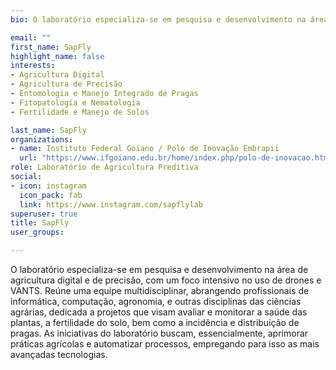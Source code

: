 ```yaml
---
bio: O laboratório especializa-se em pesquisa e desenvolvimento na área de agricultura digital e de precisão, com um foco intensivo no uso de drones e VANTS. Reúne uma equipe multidisciplinar, abrangendo profissionais de informática, computação, agronomia, e outras disciplinas das ciências agrárias, dedicada a projetos que visam avaliar e monitorar a saúde das plantas, a fertilidade do solo, bem como a incidência e distribuição de pragas. As iniciativas do laboratório buscam, essencialmente, aprimorar práticas agrícolas e automatizar processos, empregando para isso as mais avançadas tecnologias.

email: ""
first_name: SapFly
highlight_name: false
interests:
- Agricultura Digital
- Agricultura de Precisão
- Entomologia e Manejo Integrado de Pragas
- Fitopatologia e Nematologia
- Fertilidade e Manejo de Solos

last_name: SapFly
organizations:
- name: Instituto Federal Goiano / Polo de Inovação Embrapii
  url: "https://www.ifgoiano.edu.br/home/index.php/polo-de-inovacao.html"
role: Laboratório de Agricultura Preditiva
social:
- icon: instagram
  icon_pack: fab
  link: https://www.instagram.com/sapflylab
superuser: true
title: SapFly
user_groups:

---
```


O laboratório especializa-se em pesquisa e desenvolvimento na área de agricultura digital e de precisão, com um foco intensivo no uso de drones e VANTS. Reúne uma equipe multidisciplinar, abrangendo profissionais de informática, computação, agronomia, e outras disciplinas das ciências agrárias, dedicada a projetos que visam avaliar e monitorar a saúde das plantas, a fertilidade do solo, bem como a incidência e distribuição de pragas. As iniciativas do laboratório buscam, essencialmente, aprimorar práticas agrícolas e automatizar processos, empregando para isso as mais avançadas tecnologias.